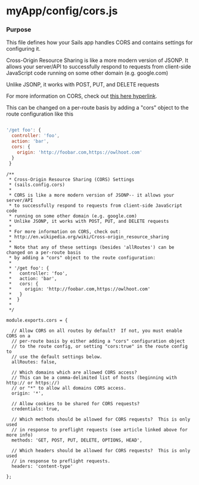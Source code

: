 # myApp/config/cors.js
### Purpose
This file defines how your Sails app handles CORS and contains settings for configuring it.

Cross-Origin Resource Sharing is like a more modern version of JSONP. It allows your server/API to successfully respond to requests from client-side JavaScript code running on some other domain (e.g. google.com)

Unlike JSONP, it works with POST, PUT, and DELETE requests

For more information on CORS, check out [this here hyperlink](http://en.wikipedia.org/wiki/Cross-origin_resource_sharing).

This can be changed on a per-route basis by adding a "cors" object to the route configuration like this

```javascript

'/get foo': {
  controller: 'foo',
  action: 'bar',
  cors: {
    origin: 'http://foobar.com,https://owlhoot.com' 
  }
 }

```

<docmeta name="uniqueID" value="corsjs397059">
<docmeta name="displayName" value="cors.js">

```
/**
 * Cross-Origin Resource Sharing (CORS) Settings
 * (sails.config.cors)
 *
 * CORS is like a more modern version of JSONP-- it allows your server/API
 * to successfully respond to requests from client-side JavaScript code
 * running on some other domain (e.g. google.com)
 * Unlike JSONP, it works with POST, PUT, and DELETE requests
 *
 * For more information on CORS, check out:
 * http://en.wikipedia.org/wiki/Cross-origin_resource_sharing
 *
 * Note that any of these settings (besides 'allRoutes') can be changed on a per-route basis
 * by adding a "cors" object to the route configuration:
 *
 * '/get foo': {
 *   controller: 'foo',
 *   action: 'bar',
 *   cors: {
 *     origin: 'http://foobar.com,https://owlhoot.com'
 *   }
 *  }
 *
 */

module.exports.cors = {

  // Allow CORS on all routes by default?  If not, you must enable CORS on a
  // per-route basis by either adding a "cors" configuration object
  // to the route config, or setting "cors:true" in the route config to
  // use the default settings below.
  allRoutes: false,

  // Which domains which are allowed CORS access?
  // This can be a comma-delimited list of hosts (beginning with http:// or https://)
  // or "*" to allow all domains CORS access.
  origin: '*',

  // Allow cookies to be shared for CORS requests?
  credentials: true,

  // Which methods should be allowed for CORS requests?  This is only used
  // in response to preflight requests (see article linked above for more info)
  methods: 'GET, POST, PUT, DELETE, OPTIONS, HEAD',

  // Which headers should be allowed for CORS requests?  This is only used
  // in response to preflight requests.
  headers: 'content-type'

};

```

